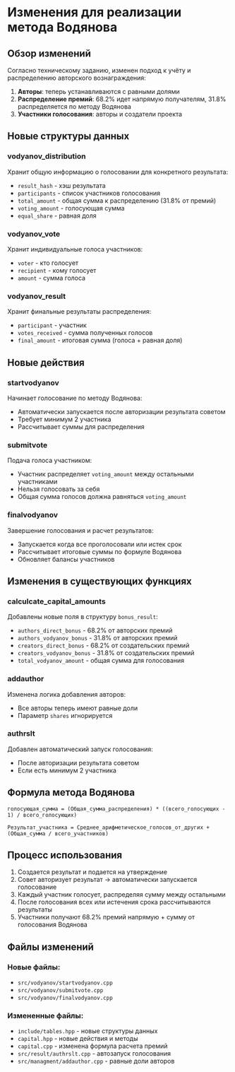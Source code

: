 # Изменения для реализации метода Водянова

## Обзор изменений

Согласно техническому заданию, изменен подход к учёту и распределению авторского вознаграждения:

1. **Авторы**: теперь устанавливаются с равными долями
2. **Распределение премий**: 68.2% идет напрямую получателям, 31.8% распределяется по методу Водянова
3. **Участники голосования**: авторы и создатели проекта

## Новые структуры данных

### vodyanov_distribution
Хранит общую информацию о голосовании для конкретного результата:
- `result_hash` - хэш результата
- `participants` - список участников голосования
- `total_amount` - общая сумма к распределению (31.8% от премий)
- `voting_amount` - голосующая сумма
- `equal_share` - равная доля

### vodyanov_vote
Хранит индивидуальные голоса участников:
- `voter` - кто голосует
- `recipient` - кому голосует
- `amount` - сумма голоса

### vodyanov_result
Хранит финальные результаты распределения:
- `participant` - участник
- `votes_received` - сумма полученных голосов
- `final_amount` - итоговая сумма (голоса + равная доля)

## Новые действия

### startvodyanov
Начинает голосование по методу Водянова:
- Автоматически запускается после авторизации результата советом
- Требует минимум 2 участника
- Рассчитывает суммы для распределения

### submitvote
Подача голоса участником:
- Участник распределяет `voting_amount` между остальными участниками
- Нельзя голосовать за себя
- Общая сумма голосов должна равняться `voting_amount`

### finalvodyanov
Завершение голосования и расчет результатов:
- Запускается когда все проголосовали или истек срок
- Рассчитывает итоговые суммы по формуле Водянова
- Обновляет балансы участников

## Изменения в существующих функциях

### calculcate_capital_amounts
Добавлены новые поля в структуру `bonus_result`:
- `authors_direct_bonus` - 68.2% от авторских премий
- `authors_vodyanov_bonus` - 31.8% от авторских премий  
- `creators_direct_bonus` - 68.2% от создательских премий
- `creators_vodyanov_bonus` - 31.8% от создательских премий
- `total_vodyanov_amount` - общая сумма для голосования

### addauthor
Изменена логика добавления авторов:
- Все авторы теперь имеют равные доли
- Параметр `shares` игнорируется

### authrslt
Добавлен автоматический запуск голосования:
- После авторизации результата советом
- Если есть минимум 2 участника

## Формула метода Водянова

```
голосующая_сумма = (Общая_сумма_распределения) * ((всего_голосующих - 1) / всего_голосующих)

Результат_участника = Среднее_арифметическое_голосов_от_других + (Общая_сумма / всего_участников)
```

## Процесс использования

1. Создается результат и подается на утверждение
2. Совет авторизует результат → автоматически запускается голосование
3. Каждый участник голосует, распределяя сумму между остальными
4. После голосования всех или истечения срока рассчитываются результаты
5. Участники получают 68.2% премий напрямую + сумму от голосования Водянова

## Файлы изменений

### Новые файлы:
- `src/vodyanov/startvodyanov.cpp`
- `src/vodyanov/submitvote.cpp` 
- `src/vodyanov/finalvodyanov.cpp`

### Измененные файлы:
- `include/tables.hpp` - новые структуры данных
- `capital.hpp` - новые действия и методы
- `capital.cpp` - изменена формула расчета премий
- `src/result/authrslt.cpp` - автозапуск голосования
- `src/managment/addauthor.cpp` - равные доли авторов 